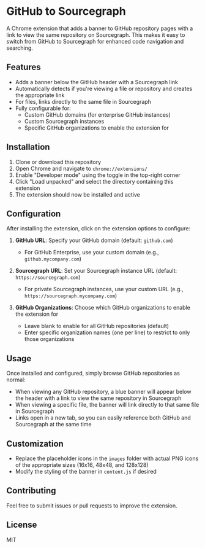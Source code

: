# GitHub to Sourcegraph

A Chrome extension that adds a banner to GitHub repository pages with a link to view the same repository on Sourcegraph. This makes it easy to switch from GitHub to Sourcegraph for enhanced code navigation and searching.

## Features

- Adds a banner below the GitHub header with a Sourcegraph link
- Automatically detects if you're viewing a file or repository and creates the appropriate link
- For files, links directly to the same file in Sourcegraph
- Fully configurable for:
  - Custom GitHub domains (for enterprise GitHub instances)
  - Custom Sourcegraph instances
  - Specific GitHub organizations to enable the extension for

## Installation

1. Clone or download this repository
2. Open Chrome and navigate to `chrome://extensions/`
3. Enable "Developer mode" using the toggle in the top-right corner
4. Click "Load unpacked" and select the directory containing this extension
5. The extension should now be installed and active

## Configuration

After installing the extension, click on the extension options to configure:

1. **GitHub URL**: Specify your GitHub domain (default: `github.com`)
   - For GitHub Enterprise, use your custom domain (e.g., `github.mycompany.com`)

2. **Sourcegraph URL**: Set your Sourcegraph instance URL (default: `https://sourcegraph.com`)
   - For private Sourcegraph instances, use your custom URL (e.g., `https://sourcegraph.mycompany.com`)

3. **GitHub Organizations**: Choose which GitHub organizations to enable the extension for
   - Leave blank to enable for all GitHub repositories (default)
   - Enter specific organization names (one per line) to restrict to only those organizations

## Usage

Once installed and configured, simply browse GitHub repositories as normal:

- When viewing any GitHub repository, a blue banner will appear below the header with a link to view the same repository in Sourcegraph
- When viewing a specific file, the banner will link directly to that same file in Sourcegraph
- Links open in a new tab, so you can easily reference both GitHub and Sourcegraph at the same time

## Customization

- Replace the placeholder icons in the `images` folder with actual PNG icons of the appropriate sizes (16x16, 48x48, and 128x128)
- Modify the styling of the banner in `content.js` if desired

## Contributing

Feel free to submit issues or pull requests to improve the extension.

## License

MIT